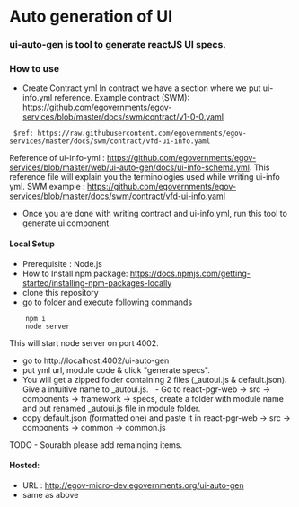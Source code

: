 # Auto generation of UI
### ui-auto-gen is tool to generate reactJS UI specs.

### How to use
- Create Contract yml
 In contract we have a section where we put ui-info.yml reference.
 Example contract (SWM): https://github.com/egovernments/egov-services/blob/master/docs/swm/contract/v1-0-0.yaml 
 ``` x-ui-info:
  $ref: https://raw.githubusercontent.com/egovernments/egov-services/master/docs/swm/contract/vfd-ui-info.yaml

```
 Reference of ui-info-yml : https://github.com/egovernments/egov-services/blob/master/web/ui-auto-gen/docs/ui-info-schema.yml. This reference file will explain you the terminologies used while writing ui-info yml.
 SWM example : https://github.com/egovernments/egov-services/blob/master/docs/swm/contract/vfd-ui-info.yaml
 - Once you are done with writing contract and ui-info.yml, run this tool to generate ui component.

#### Local Setup
- Prerequisite : Node.js
- How to Install npm package: https://docs.npmjs.com/getting-started/installing-npm-packages-locally
- clone this repository
- go to folder and execute following commands

``` 
    npm i
    node server
   ```
   This will start node server on port 4002.
   - go to http://localhost:4002/ui-auto-gen
   - put yml url, module code & click "generate specs".
   - You will get a zipped folder containing 2 files (_autoui.js & default.json). Give a intuitive name to _autoui.js.
   - Go to react-pgr-web -> src -> components -> framework -> specs, create a folder with module name and put renamed _autoui.js file in module folder.
   - copy default.json (formatted one) and paste it in react-pgr-web -> src -> components -> common -> common.js
   
   TODO - Sourabh please add remainging items.

#### Hosted:
- URL : http://egov-micro-dev.egovernments.org/ui-auto-gen
- same as above
